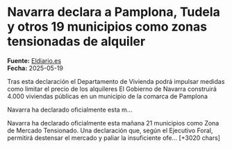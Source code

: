 # Navarra declara a Pamplona, Tudela y otros 19 municipios como zonas tensionadas de alquiler

**Fuente:** [Eldiario.es](https://www.eldiario.es/navarra/navarra-declara-pamplona-tudela-19-municipios-zonas-tensionadas-alquiler_1_12311431.html)  
**Fecha:** 2025-05-19

Tras esta declaración el Departamento de Vivienda podrá impulsar medidas como limitar el precio de los alquileres
El Gobierno de Navarra construirá 4.000 viviendas públicas en un municipio de la comarca de Pamplona

 Navarra ha declarado oficialmente esta m…

Navarra ha declarado oficialmente esta mañana 21 municipios como Zona de Mercado Tensionado. Una declaración que, según el Ejecutivo Foral, permitirá destensar el mercado y paliar la insuficiente ofe… [+3020 chars]
